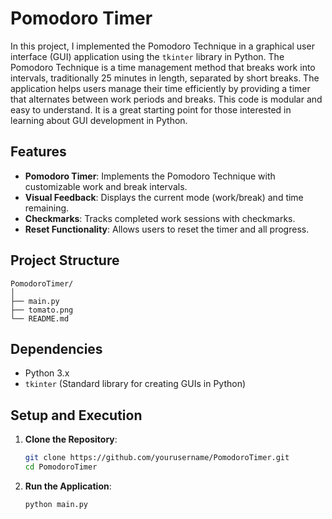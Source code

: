 # Pomodoro Timer

In this project, I implemented the Pomodoro Technique in a graphical user interface (GUI) application using the `tkinter` library in Python. The Pomodoro Technique is a time management method that breaks work into intervals, traditionally 25 minutes in length, separated by short breaks. The application helps users manage their time efficiently by providing a timer that alternates between work periods and breaks. This code is modular and easy to understand. It is a great starting point for those interested in learning about GUI development in Python.

## Features

- **Pomodoro Timer**: Implements the Pomodoro Technique with customizable work and break intervals.
- **Visual Feedback**: Displays the current mode (work/break) and time remaining.
- **Checkmarks**: Tracks completed work sessions with checkmarks.
- **Reset Functionality**: Allows users to reset the timer and all progress.

## Project Structure

```
PomodoroTimer/
│
├── main.py
├── tomato.png
└── README.md
```

## Dependencies

- Python 3.x
- `tkinter` (Standard library for creating GUIs in Python)


## Setup and Execution

1. **Clone the Repository**:
   ```bash
   git clone https://github.com/yourusername/PomodoroTimer.git
   cd PomodoroTimer
   ```

2. **Run the Application**:
   ```bash
   python main.py
   ```
